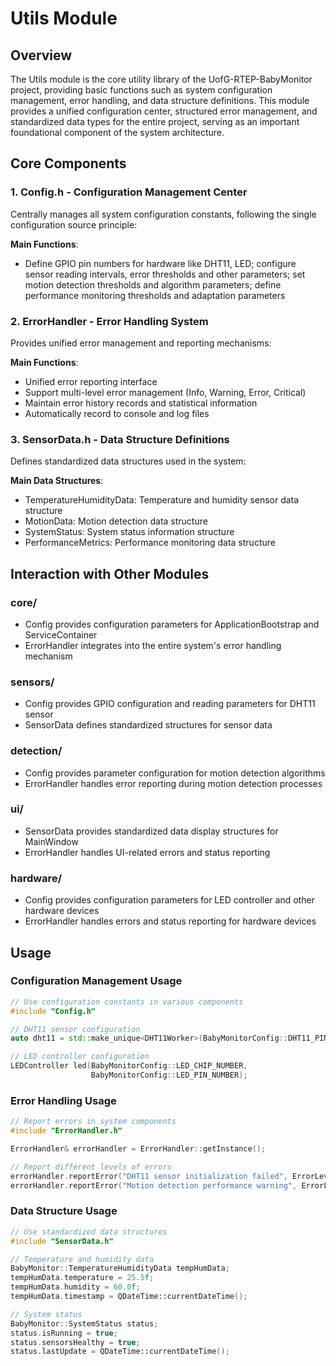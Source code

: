 # Utils Module

## Overview

The Utils module is the core utility library of the UofG-RTEP-BabyMonitor project, providing basic functions such as system configuration management, error handling, and data structure definitions. This module provides a unified configuration center, structured error management, and standardized data types for the entire project, serving as an important foundational component of the system architecture.

## Core Components

### 1. Config.h - Configuration Management Center

Centrally manages all system configuration constants, following the single configuration source principle:

**Main Functions**:
- Define GPIO pin numbers for hardware like DHT11, LED; configure sensor reading intervals, error thresholds and other parameters; set motion detection thresholds and algorithm parameters; define performance monitoring thresholds and adaptation parameters

### 2. ErrorHandler - Error Handling System

Provides unified error management and reporting mechanisms:

**Main Functions**:
- Unified error reporting interface
- Support multi-level error management (Info, Warning, Error, Critical)
- Maintain error history records and statistical information
- Automatically record to console and log files

### 3. SensorData.h - Data Structure Definitions

Defines standardized data structures used in the system:

**Main Data Structures**:
- TemperatureHumidityData: Temperature and humidity sensor data structure
- MotionData: Motion detection data structure
- SystemStatus: System status information structure
- PerformanceMetrics: Performance monitoring data structure

## Interaction with Other Modules

### core/
- Config provides configuration parameters for ApplicationBootstrap and ServiceContainer
- ErrorHandler integrates into the entire system's error handling mechanism

### sensors/
- Config provides GPIO configuration and reading parameters for DHT11 sensor
- SensorData defines standardized structures for sensor data

### detection/
- Config provides parameter configuration for motion detection algorithms
- ErrorHandler handles error reporting during motion detection processes

### ui/
- SensorData provides standardized data display structures for MainWindow
- ErrorHandler handles UI-related errors and status reporting

### hardware/
- Config provides configuration parameters for LED controller and other hardware devices
- ErrorHandler handles errors and status reporting for hardware devices

## Usage

### Configuration Management Usage

```cpp
// Use configuration constants in various components
#include "Config.h"

// DHT11 sensor configuration
auto dht11 = std::make_unique<DHT11Worker>(BabyMonitorConfig::DHT11_PIN_NUMBER);

// LED controller configuration
LEDController led(BabyMonitorConfig::LED_CHIP_NUMBER,
                  BabyMonitorConfig::LED_PIN_NUMBER);
```

### Error Handling Usage

```cpp
// Report errors in system components
#include "ErrorHandler.h"

ErrorHandler& errorHandler = ErrorHandler::getInstance();

// Report different levels of errors
errorHandler.reportError("DHT11 sensor initialization failed", ErrorLevel::Error);
errorHandler.reportError("Motion detection performance warning", ErrorLevel::Warning);
```

### Data Structure Usage

```cpp
// Use standardized data structures
#include "SensorData.h"

// Temperature and humidity data
BabyMonitor::TemperatureHumidityData tempHumData;
tempHumData.temperature = 25.5f;
tempHumData.humidity = 60.0f;
tempHumData.timestamp = QDateTime::currentDateTime();

// System status
BabyMonitor::SystemStatus status;
status.isRunning = true;
status.sensorsHealthy = true;
status.lastUpdate = QDateTime::currentDateTime();
```



